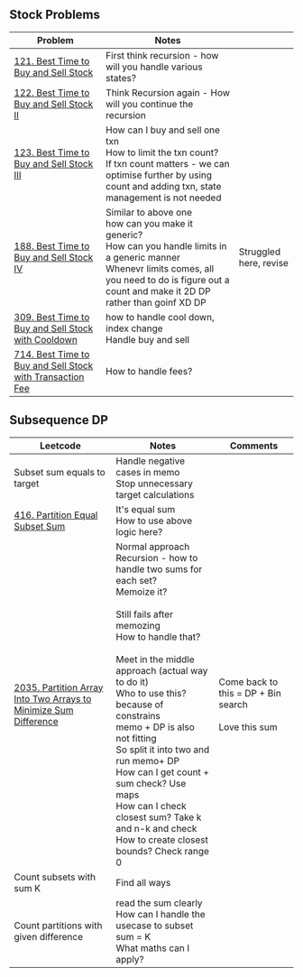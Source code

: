 ## Stock Problems

| Problem                                                                                                                                          | Notes                                                                                                                                                                                                              |                        |
| ------------------------------------------------------------------------------------------------------------------------------------------------ | ------------------------------------------------------------------------------------------------------------------------------------------------------------------------------------------------------------------ | ---------------------- |
| [121. Best Time to Buy and Sell Stock](https://leetcode.com/problems/best-time-to-buy-and-sell-stock/)                                           | First think recursion - how will you handle various states?                                                                                                                                                        |                        |
| [122. Best Time to Buy and Sell Stock II](https://leetcode.com/problems/best-time-to-buy-and-sell-stock-ii/)                                     | Think Recursion again - How will you continue the recursion                                                                                                                                                        |                        |
| [123. Best Time to Buy and Sell Stock III](https://leetcode.com/problems/best-time-to-buy-and-sell-stock-iii/)                                   | How can I buy and sell one txn<br>How to limit the txn count?<br>If txn count matters - we can optimise further by using count and adding txn, state management is not needed                                      |                        |
| [188. Best Time to Buy and Sell Stock IV](https://leetcode.com/problems/best-time-to-buy-and-sell-stock-iv/)                                     | Similar to above one <br>how can you make it generic?<br>How can you handle limits in a generic manner<br>Whenevr limits comes, all you need to do is figure out a count and make it 2D DP rather than goinf XD DP | Struggled here, revise |
| [309. Best Time to Buy and Sell Stock with Cooldown](https://leetcode.com/problems/best-time-to-buy-and-sell-stock-with-cooldown/)               | how to handle cool down, index change<br>Handle buy and sell                                                                                                                                                       |                        |
| [714. Best Time to Buy and Sell Stock with Transaction Fee](https://leetcode.com/problems/best-time-to-buy-and-sell-stock-with-transaction-fee/) | How to handle fees?<br>                                                                                                                                                                                            |                        |
## Subsequence DP

| Leetcode                                                                                                                                                      | Notes                                                                                                                                                                                                                                                                                                                                                                                                                                                                                          | Comments                                                 |
| ------------------------------------------------------------------------------------------------------------------------------------------------------------- | ---------------------------------------------------------------------------------------------------------------------------------------------------------------------------------------------------------------------------------------------------------------------------------------------------------------------------------------------------------------------------------------------------------------------------------------------------------------------------------------------- | -------------------------------------------------------- |
| Subset sum equals to target                                                                                                                                   | Handle negative cases in memo<br>Stop unnecessary target calculations                                                                                                                                                                                                                                                                                                                                                                                                                          |                                                          |
| [416. Partition Equal Subset Sum](https://leetcode.com/problems/partition-equal-subset-sum/)                                                                  | It's equal sum<br>How to use above logic here?                                                                                                                                                                                                                                                                                                                                                                                                                                                 |                                                          |
| [2035. Partition Array Into Two Arrays to Minimize Sum Difference](https://leetcode.com/problems/partition-array-into-two-arrays-to-minimize-sum-difference/) | Normal approach<br>Recursion - how to handle two sums for each set?<br>Memoize it?<br><br>Still fails after memozing<br>How to handle that?<br><br>Meet in the middle approach (actual way to do it)<br>Who to use this? <br>because of constrains<br>memo + DP is also not fitting<br>So split it into two and run memo+ DP<br>How can I get count + sum check? Use maps<br>How can I check closest sum? Take k and n-k and check<br>How to create closest bounds? Check range <length and >0 | Come back to this = DP + Bin search<br><br>Love this sum |
| Count subsets with sum K                                                                                                                                      | Find all ways                                                                                                                                                                                                                                                                                                                                                                                                                                                                                  |                                                          |
| Count partitions with given difference                                                                                                                        | read the sum clearly<br>How can I handle the usecase to subset sum = K<br>What maths can I apply?                                                                                                                                                                                                                                                                                                                                                                                              |                                                          |
